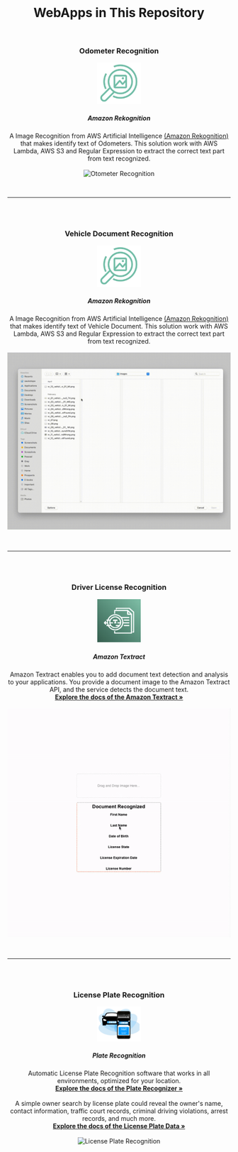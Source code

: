 <div id="top"></div>

<br />
<div align="center">
  <h1 align="center">WebApps in This Repository</h1>

  <br />

  <p align="center">
    <h3 align="center">Odometer Recognition</h3>
    <img src="public/aws_rekognition_img.png" alt="Odometer Recognition" width="100">
    <h5 align="center">Amazon Rekognition</h5>
    A Image Recognition from AWS Artificial Intelligence <a href="https://docs.aws.amazon.com/rekognition/index.html">(Amazon Rekognition)</a> that makes identify text of Odometers. This solution work with AWS Lambda, AWS S3 and Regular Expression to extract the correct text part  from text recognized.
    <br />
    <br />
    <img src="public/screenshot_odometer.gif" alt="Otometer Recognition" width="">
  </p>

  <br />
  <hr>
  <br />
  <br />

  <p align="center">
    <h3 align="center">Vehicle Document Recognition</h3>
    <img src="public/aws_rekognition_img.png" alt="Vehicle Document Recognition" width="100">
    <h5 align="center">Amazon Rekognition</h5>
    A Image Recognition from AWS Artificial Intelligence <a href="https://docs.aws.amazon.com/rekognition/index.html">(Amazon Rekognition)</a> that makes identify text of Vehicle Document. This solution work with AWS Lambda, AWS S3 and Regular Expression to extract the correct text part  from text recognized.
    <br />
    <br />
    <img src="public/screenshot_vehicle-document.gif" alt="Vehicle Document Recognition" width="">
  </p>

  <br />
  <hr>
  <br />
  <br />

  <p align="center">
    <h3 align="center">Driver License Recognition</h3>
    <img src="public/aws_textract.png" alt="Driver License Recognition" width="100">
    <h5 align="center">Amazon Textract</h5>
    Amazon Textract enables you to add document text detection and analysis to your applications. You provide a document image to the Amazon Textract API, and the service detects the document text.
    <br />
    <a href="https://docs.aws.amazon.com/textract/latest/dg/what-is.html"><strong>Explore the docs of the Amazon Textract »</strong></a>
    <br />
    <br />
    <img src="public/screenshot_driver-license.gif" alt="Driver Licence Recognition" width="">
  </p>

  <br />
  <hr>
  <br />
  <br />

  <p align="center">
    <h3 align="center">License Plate Recognition</h3>
    <img src="public/license_plate.png" alt="License Plate Recognition" width="100">
    <h5 align="center">Plate Recognition</h5>
    Automatic License Plate Recognition software that works in all environments, optimized for your location.
    <br />
    <a href="https://platerecognizer.com/"><strong>Explore the docs of the Plate Recognizer »</strong></a>
    <br />
    <br />
    A simple owner search by license plate could reveal the owner's name, contact information, traffic court records, criminal driving violations, arrest records, and much more.
    <br />
    <a href="https://licenseplatedata.com/owner-lookup"><strong>Explore the docs of the License Plate Data »</strong></a>
    <br />
    <br />
    <img src="public/screenshot_license-plate.gif" alt="License Plate Recognition" width="">
  </p>

</div>